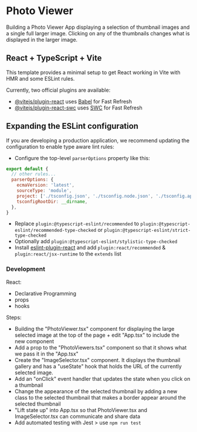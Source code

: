 # Photo Viewer

Building a Photo Viewer App displaying a selection of thumbnail images and a single full larger image.
Clicking on any of the thumbnails changes what is displayed in the larger image.

## React + TypeScript + Vite

This template provides a minimal setup to get React working in Vite with HMR and some ESLint rules.

Currently, two official plugins are available:

- [@vitejs/plugin-react](https://github.com/vitejs/vite-plugin-react/blob/main/packages/plugin-react/README.md) uses [Babel](https://babeljs.io/) for Fast Refresh
- [@vitejs/plugin-react-swc](https://github.com/vitejs/vite-plugin-react-swc) uses [SWC](https://swc.rs/) for Fast Refresh

## Expanding the ESLint configuration

If you are developing a production application, we recommend updating the configuration to enable type aware lint rules:

- Configure the top-level `parserOptions` property like this:

```js
export default {
  // other rules...
  parserOptions: {
    ecmaVersion: 'latest',
    sourceType: 'module',
    project: ['./tsconfig.json', './tsconfig.node.json', './tsconfig.app.json'],
    tsconfigRootDir: __dirname,
  },
}
```

- Replace `plugin:@typescript-eslint/recommended` to `plugin:@typescript-eslint/recommended-type-checked` or `plugin:@typescript-eslint/strict-type-checked`
- Optionally add `plugin:@typescript-eslint/stylistic-type-checked`
- Install [eslint-plugin-react](https://github.com/jsx-eslint/eslint-plugin-react) and add `plugin:react/recommended` & `plugin:react/jsx-runtime` to the `extends` list

### Development

React:
- Declarative Programming
- props
- hooks

Steps:
- Building the "PhotoViewer.tsx" component for displaying the large selected image at the top of the page + edit "App.tsx" to include the new component
- Add a prop to the "PhotoViewers.tsx" component so that it shows what we pass it in the "App.tsx"
- Create the "ImageSelector.tsx" component. It displays the thumbnail gallery and has a "useState" hook that holds the URL of the currently selected image.
- Add an "onClick" event handler that updates the state when you click on a thumbnail
- Change the appearance of the selected thumbnail by adding a new class to the selected thumbnail that makes a border appear around the selected thumbnail
- "Lift state up" into App.tsx so that PhotoViewer.tsx and ImageSelector.tsx can communicate and share data
- Add automated testing with Jest > use `npm run test`
